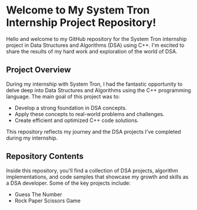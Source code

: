 # Welcome to My System Tron Internship Project Repository!

Hello and welcome to my GitHub repository for the System Tron internship project in Data Structures and Algorithms (DSA) using C++. I'm excited to share the results of my hard work and exploration of the world of DSA.

## Project Overview

During my internship with System Tron, I had the fantastic opportunity to delve deep into Data Structures and Algorithms using the C++ programming language. The main goal of this project was to:

- Develop a strong foundation in DSA concepts.
- Apply these concepts to real-world problems and challenges.
- Create efficient and optimized C++ code solutions.

This repository reflects my journey and the DSA projects I've completed during my internship.

## Repository Contents

Inside this repository, you'll find a collection of DSA projects, algorithm implementations, and code samples that showcase my growth and skills as a DSA developer. Some of the key projects include:

- Guess The Number
- Rock Paper Scissors Game
